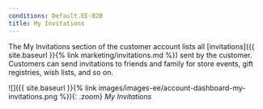 ```yaml
---
conditions: Default.EE-B2B
title: My Invitations
---
```


The My Invitations section of the customer account lists all [invitations]({{ site.baseurl }}{% link marketing/invitations.md %}) sent by the customer. Customers can send invitations to friends and family for store events, gift registries, wish lists, and so on. 

![]({{ site.baseurl }}{% link images/images-ee/account-dashboard-my-invitations.png %}){: .zoom}
_My Invitations_
